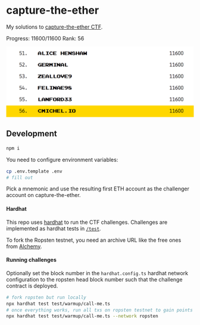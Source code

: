 # capture-the-ether

My solutions to [capture-the-ether CTF](https://capturetheether.com/).

Progress: 11600/11600
Rank: 56

[![Leaderboard](./README/leaderboard.png)](https://capturetheether.com/leaderboard/)

## Development

```bash
npm i
```

You need to configure environment variables:

```bash
cp .env.template .env
# fill out
```

Pick a mnemonic and use the resulting first ETH account as the challenger account on capture-the-ether.

#### Hardhat

This repo uses [hardhat](https://hardhat.org/) to run the CTF challenges.
Challenges are implemented as hardhat tests in [`/test`](./test).

To fork the Ropsten testnet, you need an archive URL like the free ones from [Alchemy](https://alchemyapi.io/).

#### Running challenges

Optionally set the block number in the `hardhat.config.ts` hardhat network configuration to the ropsten head block number such that the challenge contract is deployed.

```bash
# fork ropsten but run locally
npx hardhat test test/warmup/call-me.ts
# once everything works, run all txs on ropsten testnet to gain points
npx hardhat test test/warmup/call-me.ts --network ropsten
```
